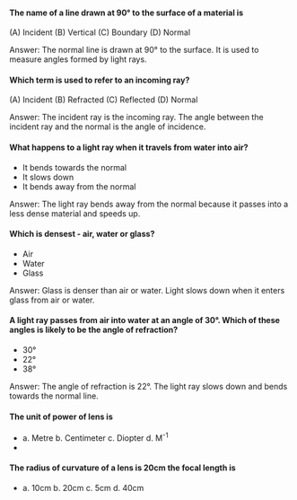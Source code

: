 #### The name of a line drawn at 90° to the surface of a material is 
(A) Incident 
(B) Vertical
(C) Boundary
(D) Normal

Answer: The normal line is drawn at 90° to the surface. It is used to measure angles formed by light rays.

#### Which term is used to refer to an incoming ray?
(A) Incident 
(B) Refracted
(C) Reflected
(D) Normal

Answer: The incident ray is the incoming ray. The angle between the incident ray and the normal is the angle of incidence.

#### What happens to a light ray when it travels from water into air?
* It bends towards the normal
* It slows down
* It bends away from the normal

Answer: The light ray bends away from the normal because it passes into a less dense material and speeds up.

#### Which is densest - air, water or glass?
* Air
* Water
* Glass

Answer: Glass is denser than air or water. Light slows down when it enters glass from air or water.

#### A light ray passes from air into water at an angle of 30°. Which of these angles is likely to be the angle of refraction?
* 30°
* 22°
* 38°

Answer: The angle of refraction is 22°. The light ray slows down and bends towards the normal line.

#### The unit of power of lens is
* a. Metre         b. Centimeter         c. Diopter         d. M<sup>-1</sup>
* 
#### The radius of curvature of a lens is 20cm the focal length is
* a. 10cm         b. 20cm         c. 5cm         d. 40cm


